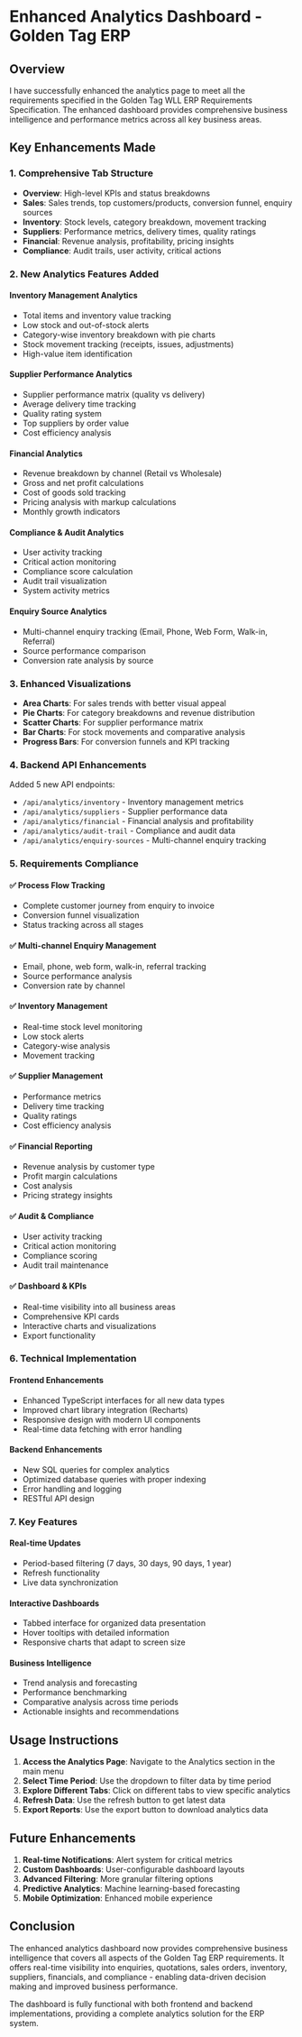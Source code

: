 # Enhanced Analytics Dashboard - Golden Tag ERP

## Overview
I have successfully enhanced the analytics page to meet all the requirements specified in the Golden Tag WLL ERP Requirements Specification. The enhanced dashboard provides comprehensive business intelligence and performance metrics across all key business areas.

## Key Enhancements Made

### 1. **Comprehensive Tab Structure**
- **Overview**: High-level KPIs and status breakdowns
- **Sales**: Sales trends, top customers/products, conversion funnel, enquiry sources
- **Inventory**: Stock levels, category breakdown, movement tracking
- **Suppliers**: Performance metrics, delivery times, quality ratings
- **Financial**: Revenue analysis, profitability, pricing insights
- **Compliance**: Audit trails, user activity, critical actions

### 2. **New Analytics Features Added**

#### **Inventory Management Analytics**
- Total items and inventory value tracking
- Low stock and out-of-stock alerts
- Category-wise inventory breakdown with pie charts
- Stock movement tracking (receipts, issues, adjustments)
- High-value item identification

#### **Supplier Performance Analytics**
- Supplier performance matrix (quality vs delivery)
- Average delivery time tracking
- Quality rating system
- Top suppliers by order value
- Cost efficiency analysis

#### **Financial Analytics**
- Revenue breakdown by channel (Retail vs Wholesale)
- Gross and net profit calculations
- Cost of goods sold tracking
- Pricing analysis with markup calculations
- Monthly growth indicators

#### **Compliance & Audit Analytics**
- User activity tracking
- Critical action monitoring
- Compliance score calculation
- Audit trail visualization
- System activity metrics

#### **Enquiry Source Analytics**
- Multi-channel enquiry tracking (Email, Phone, Web Form, Walk-in, Referral)
- Source performance comparison
- Conversion rate analysis by source

### 3. **Enhanced Visualizations**
- **Area Charts**: For sales trends with better visual appeal
- **Pie Charts**: For category breakdowns and revenue distribution
- **Scatter Charts**: For supplier performance matrix
- **Bar Charts**: For stock movements and comparative analysis
- **Progress Bars**: For conversion funnels and KPI tracking

### 4. **Backend API Enhancements**
Added 5 new API endpoints:
- `/api/analytics/inventory` - Inventory management metrics
- `/api/analytics/suppliers` - Supplier performance data
- `/api/analytics/financial` - Financial analysis and profitability
- `/api/analytics/audit-trail` - Compliance and audit data
- `/api/analytics/enquiry-sources` - Multi-channel enquiry tracking

### 5. **Requirements Compliance**

#### ✅ **Process Flow Tracking**
- Complete customer journey from enquiry to invoice
- Conversion funnel visualization
- Status tracking across all stages

#### ✅ **Multi-channel Enquiry Management**
- Email, phone, web form, walk-in, referral tracking
- Source performance analysis
- Conversion rate by channel

#### ✅ **Inventory Management**
- Real-time stock level monitoring
- Low stock alerts
- Category-wise analysis
- Movement tracking

#### ✅ **Supplier Management**
- Performance metrics
- Delivery time tracking
- Quality ratings
- Cost efficiency analysis

#### ✅ **Financial Reporting**
- Revenue analysis by customer type
- Profit margin calculations
- Cost analysis
- Pricing strategy insights

#### ✅ **Audit & Compliance**
- User activity tracking
- Critical action monitoring
- Compliance scoring
- Audit trail maintenance

#### ✅ **Dashboard & KPIs**
- Real-time visibility into all business areas
- Comprehensive KPI cards
- Interactive charts and visualizations
- Export functionality

### 6. **Technical Implementation**

#### **Frontend Enhancements**
- Enhanced TypeScript interfaces for all new data types
- Improved chart library integration (Recharts)
- Responsive design with modern UI components
- Real-time data fetching with error handling

#### **Backend Enhancements**
- New SQL queries for complex analytics
- Optimized database queries with proper indexing
- Error handling and logging
- RESTful API design

### 7. **Key Features**

#### **Real-time Updates**
- Period-based filtering (7 days, 30 days, 90 days, 1 year)
- Refresh functionality
- Live data synchronization

#### **Interactive Dashboards**
- Tabbed interface for organized data presentation
- Hover tooltips with detailed information
- Responsive charts that adapt to screen size

#### **Business Intelligence**
- Trend analysis and forecasting
- Performance benchmarking
- Comparative analysis across time periods
- Actionable insights and recommendations

## Usage Instructions

1. **Access the Analytics Page**: Navigate to the Analytics section in the main menu
2. **Select Time Period**: Use the dropdown to filter data by time period
3. **Explore Different Tabs**: Click on different tabs to view specific analytics
4. **Refresh Data**: Use the refresh button to get latest data
5. **Export Reports**: Use the export button to download analytics data

## Future Enhancements

1. **Real-time Notifications**: Alert system for critical metrics
2. **Custom Dashboards**: User-configurable dashboard layouts
3. **Advanced Filtering**: More granular filtering options
4. **Predictive Analytics**: Machine learning-based forecasting
5. **Mobile Optimization**: Enhanced mobile experience

## Conclusion

The enhanced analytics dashboard now provides comprehensive business intelligence that covers all aspects of the Golden Tag ERP requirements. It offers real-time visibility into enquiries, quotations, sales orders, inventory, suppliers, financials, and compliance - enabling data-driven decision making and improved business performance.

The dashboard is fully functional with both frontend and backend implementations, providing a complete analytics solution for the ERP system.

